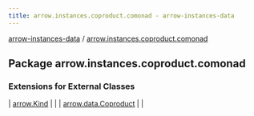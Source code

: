```yaml
---
title: arrow.instances.coproduct.comonad - arrow-instances-data
---
```


[arrow-instances-data](../index.html) / [arrow.instances.coproduct.comonad](./index.html)

## Package arrow.instances.coproduct.comonad

### Extensions for External Classes

| [arrow.Kind](arrow.-kind/index.html) |  |
| [arrow.data.Coproduct](arrow.data.-coproduct/index.html) |  |

